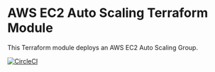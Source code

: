 # AWS EC2 Auto Scaling Terraform Module #

This Terraform module deploys an AWS EC2 Auto Scaling Group.

[![CircleCI](https://circleci.com/gh/jnonino/terraform-aws-ec2-asg.svg?style=svg)](https://circleci.com/gh/jnonino/terraform-aws-ec2-asg)